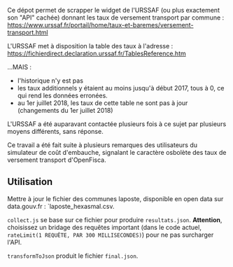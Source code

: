 Ce dépot permet de scrapper le widget de l'URSSAF (ou plus exactement son "API" cachée) donnant les taux de versement transport par commune :
https://www.urssaf.fr/portail/home/taux-et-baremes/versement-transport.html

L'URSSAF met à disposition la table des taux à l'adresse : https://fichierdirect.declaration.urssaf.fr/TablesReference.htm

...MAIS : 
- l'historique n'y est pas
- les taux additionnels y étaient au moins jusqu'à début 2017, tous à 0, ce qui rend les données erronées. 
- au 1er juillet 2018, les taux de cette table ne sont pas à jour (changements du 1er juillet 2018)

L'URSSAF a été auparavant contactée plusieurs fois à ce sujet par plusieurs moyens différents, sans réponse.

Ce travail a été fait suite à plusieurs remarques des utilisateurs du simulateur de coût d'embauche, signalant le caractère osbolète des taux de versement transport d'OpenFisca. 


Utilisation
----------------

Mettre à jour le fichier des communes laposte, disponible en open data sur data.gouv.fr :  `laposte_hexasmal.csv.

`collect.js` se base sur ce fichier pour produire `resultats.json`. **Attention**, choisissez un bridage des requêtes important (dans le code actuel, `rateLimit(1 REQUÊTE, PAR 300 MILLISECONDES)`) pour ne pas surcharger l'API.

`transformToJson` produit le fichier `final.json`.
